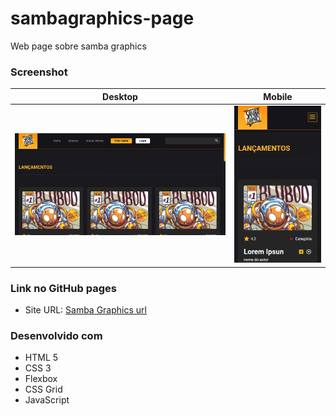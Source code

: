 # sambagraphics-page
 Web page sobre samba graphics


### Screenshot

Desktop | Mobile
  :---: | :---:
  ![HomeSambaGraphics](https://github.com/GabrielLaminas/sambagraphics-page/blob/main/assets/Interface/home-desktop.png?raw=true) | ![HomeSambaGraphics](https://github.com/GabrielLaminas/sambagraphics-page/blob/main/assets/Interface/home-mobile.png?raw=true)


### Link no GitHub pages
- Site URL: [Samba Graphics url](https://gabriellaminas.github.io/sambagraphics-page/)


### Desenvolvido com

- HTML 5
- CSS 3
- Flexbox
- CSS Grid
- JavaScript
